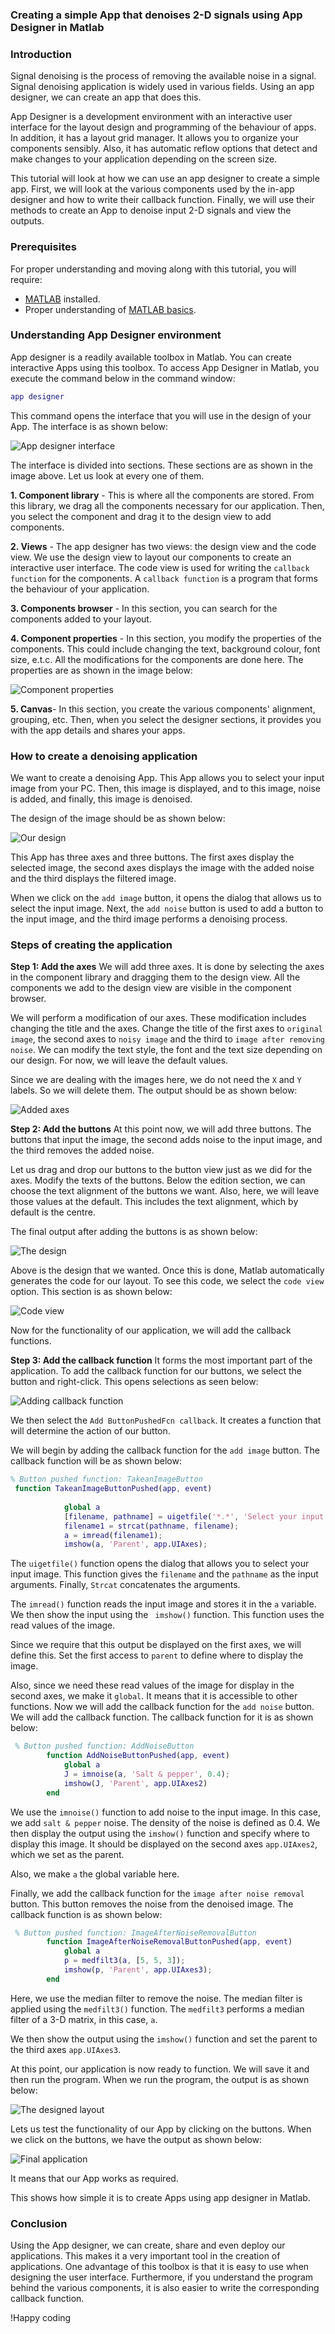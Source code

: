 ### Creating a simple App that denoises 2-D signals using App Designer in Matlab
### Introduction
Signal denoising is the process of removing the available noise in a signal. Signal denoising application is widely used in various fields. Using an app designer, we can create an app that does this. 

App Designer is a development environment with an interactive user interface for the layout design and programming of the behaviour of apps. In addition, it has a layout grid manager. It allows you to organize your components sensibly. Also, it has automatic reflow options that detect and make changes to your application depending on the screen size.

This tutorial will look at how we can use an app designer to create a simple app. First, we will look at the various components used by the in-app designer and how to write their callback function. Finally, we will use their methods to create an App to denoise input 2-D signals and view the outputs.

### Prerequisites
For proper understanding and moving along with this tutorial, you will require:

- [MATLAB](https://www.mathworks.com/products/get-matlab.html?s_tid=gn_getml) installed.
- Proper understanding of [MATLAB basics](/engineering-education/getting-started-with-Matlab/).

### Understanding App Designer environment
App designer is a readily available toolbox in Matlab. You can create interactive Apps using this toolbox. To access App Designer in Matlab, you execute the command below in the command window:
```Matlab
app designer
```
This command opens the interface that you will use in the design of your App. The interface is as shown below:

![App designer interface](App-Interface.png)

The interface is divided into sections. These sections are as shown in the image above. Let us look at every one of them.

**1. Component library** - This is where all the components are stored. From this library, we drag all the components necessary for our application. Then, you select the component and drag it to the design view to add components.

**2. Views** - The app designer has two views: the design view and the code view. We use the design view to layout our components to create an interactive user interface. The code view is used for writing the `callback function` for the components. A `callback function` is a program that forms the behaviour of your application.

**3. Components browser** - In this section, you can search for the components added to your layout.

**4. Component properties** - In this section, you modify the properties of the components. This could include changing the text, background colour, font size, e.t.c. All the modifications for the components are done here. The properties are as shown in the image below:

![Component properties](Components.png)

**5. Canvas**- In this section, you create the various components' alignment, grouping, etc. Then, when you select the designer sections, it provides you with the app details and shares your apps.

### How to create a denoising application
We want to create a denoising App. This App allows you to select your input image from your PC. Then, this image is displayed, and to this image, noise is added, and finally, this image is denoised.

The design of the image should be as shown below:

![Our design](Design.png)

This App has three axes and three buttons. The first axes display the selected image, the second axes displays the image with the added noise and the third displays the filtered image.

When we click on the `add image` button, it opens the dialog that allows us to select the input image. Next, the `add noise` button is used to add a button to the input image, and the third image performs a denoising process.

### Steps of creating the application
**Step 1: Add the axes**
We will add three axes. It is done by selecting the axes in the component library and dragging them to the design view. All the components we add to the design view are visible in the component browser.

We will perform a modification of our axes. These modification includes changing the title and the axes. Change the title of the first axes to `original image`, the second axes to `noisy image` and the third to `image after removing noise`. We can modify the text style, the font and the text size depending on our design. For now, we will leave the default values.

Since we are dealing with the images here, we do not need the `X` and `Y` labels. So we will delete them. The output should be as shown below:

![Added axes](Axes.png)

**Step 2: Add the buttons**
At this point now, we will add three buttons. The buttons that input the image, the second adds noise to the input image, and the third removes the added noise.

Let us drag and drop our buttons to the button view just as we did for the axes.
Modify the texts of the buttons. Below the edition section, we can choose the text alignment of the buttons we want. Also, here, we will leave those values at the default. This includes the text alignment, which by default is the centre.

The final output after adding the buttons is as shown below:

![The design](Output-design.png)

Above is the design that we wanted. Once this is done, Matlab automatically generates the code for our layout. To see this code, we select the `code view` option. This section is as shown below:

![Code view](AutoGenerated-code.png)

Now for the functionality of our application, we will add the callback functions.

**Step 3: Add the callback function**
It forms the most important part of the application. To add the callback function for our buttons, we select the button and right-click. This opens selections as seen below:

![Adding callback function](Callback-function.png)

We then select the `Add ButtonPushedFcn callback`. It creates a function that will determine the action of our button.

We will begin by adding the callback function for the `add image` button. The callback function will be as shown below:
```Matlab
% Button pushed function: TakeanImageButton
 function TakeanImageButtonPushed(app, event)
            
            global a
            [filename, pathname] = uigetfile('*.*', 'Select your input image');
            filename1 = strcat(pathname, filename);
            a = imread(filename1);
            imshow(a, 'Parent', app.UIAxes);
```
The `uigetfile()` function opens the dialog that allows you to select your input image. This function gives the `filename` and the `pathname` as the input arguments. Finally, `Strcat` concatenates the arguments.

The `imread()` function reads the input image and stores it in the `a` variable. We then show the input using the ` imshow()` function. This function uses the read values of the image.

Since we require that this output be displayed on the first axes, we will define this. Set the first access to `parent` to define where to display the image. 

Also, since we need these read values of the image for display in the second axes, we make it `global`. It means that it is accessible to other functions.
Now we will add the callback function for the `add noise` button. We will add the callback function. The callback function for it is as shown below:
```matlab
 % Button pushed function: AddNoiseButton
        function AddNoiseButtonPushed(app, event)
            global a
            J = imnoise(a, 'Salt & pepper', 0.4);
            imshow(J, 'Parent', app.UIAxes2)
        end
```
We use the `imnoise()` function to add noise to the input image. In this case, we add `salt & pepper` noise. The density of the noise is defined as 0.4. We then display the output using the `imshow()` function and specify where to display this image. It should be displayed on the second axes `app.UIAxes2`, which we set as the parent.

Also, we make `a` the global variable here.

Finally, we add the callback function for the `image after noise removal` button. This button removes the noise from the denoised image. The callback function is as shown below:
```matlab
 % Button pushed function: ImageAfterNoiseRemovalButton
        function ImageAfterNoiseRemovalButtonPushed(app, event)
            global a
            p = medfilt3(a, [5, 5, 3]);
            imshow(p, 'Parent', app.UIAxes3);
        end
```
Here, we use the median filter to remove the noise. The median filter is applied using the `medfilt3()` function. The `medfilt3` performs a median filter of a 3-D matrix, in this case, `a`.

We then show the output using the `imshow()` function and set the parent to the third axes `app.UIAxes3`.

At this point, our application is now ready to function. We will save it and then run the program. When we run the program, the output is as shown below:

![The designed layout](Final-design.png)

Lets us test the functionality of our App by clicking on the buttons.
When we click on the buttons, we have the output as shown below:

![Final application](Application.png)

It means that our App works as required.

This shows how simple it is to create Apps using app designer in Matlab. 

### Conclusion
Using the App designer, we can create, share and even deploy our applications. This makes it a very important tool in the creation of applications. One advantage of this toolbox is that it is easy to use when designing the user interface. Furthermore, if you understand the program behind the various components, it is also easier to write the corresponding callback function.

!Happy coding
